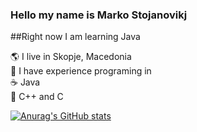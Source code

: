 ### Hello my name is Marko Stojanovikj  
##Right now I am learning Java  

🌎 I live in Skopje, Macedonia  
📕 I have experience programing in  
☕ Java  
🔷 C++ and C  


[![Anurag's GitHub stats](https://github-readme-stats.vercel.app/api?username=sm791600)](https://github.com/anuraghazra/github-readme-stats)






<!--
**sm791600/sm791600** is a ✨ _special_ ✨ repository because its `README.md` (this file) appears on your GitHub profile.

Here are some ideas to get you started:

- 🔭 I’m currently working on ...
- 🌱 I’m currently learning ...
- 👯 I’m looking to collaborate on ...
- 🤔 I’m looking for help with ...
- 💬 Ask me about ...
- 📫 How to reach me: ...
- 😄 Pronouns: ...
- ⚡ Fun fact: ...
-->
